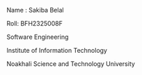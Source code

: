 Name : Sakiba Belal 

Roll: BFH2325008F 

Software Engineering 

Institute of Information Technology 

Noakhali Science and Technology University

